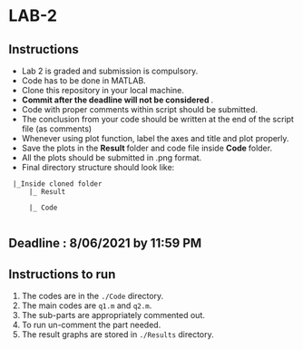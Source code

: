 # LAB-2

## Instructions
 - Lab 2 is graded and submission is compulsory.
 - Code has to be done in MATLAB.
 - Clone this repository in your local machine.
 - <strong> Commit after the deadline will not be considered </strong>.
 - Code with proper comments within script should be submitted.
 - The conclusion from your code should be written at the end of the script file (as comments) 
 - Whenever using plot function, label the axes and title and plot properly.
 - Save the plots in the <strong> Result </strong> folder and code file inside <strong> Code </strong> folder.
 - All the plots should be submitted in .png format.
 - Final directory structure should look like: <br>

```
 |_Inside cloned folder
     |_ Result
               
     |_ Code
               

```                   

## Deadline : 8/06/2021 by 11:59 PM


## Instructions to run

1. The codes are in the `./Code` directory.
2. The main codes are `q1.m` and `q2.m`.
3. The sub-parts are appropriately commented out.
4. To run un-comment the part needed.
5. The result graphs are stored in `./Results` directory.
